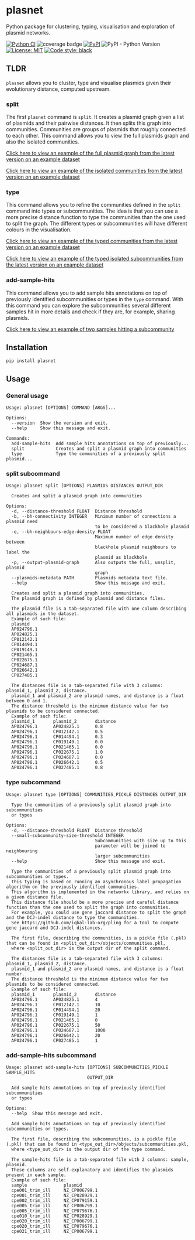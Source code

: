 # plasnet

Python package for clustering, typing, visualisation and exploration of plasmid networks.

[![Python CI](https://github.com/leoisl/plasnet/actions/workflows/ci.yaml/badge.svg)](https://github.com/leoisl/plasnet/actions/workflows/ci.yaml/badge.svg)
![coverage badge](./coverage.svg)
[![PyPI](https://img.shields.io/pypi/v/plasnet)](https://pypi.org/project/plasnet/)
![PyPI - Python Version](https://img.shields.io/pypi/pyversions/plasnet)
[![License: MIT](https://img.shields.io/badge/License-MIT-yellow.svg)](https://opensource.org/licenses/MIT)
[![Code style: black](https://img.shields.io/badge/code%20style-black-000000.svg)](https://github.com/psf/black)

## TLDR

`plasnet` allows you to cluster, type and visualise plasmids given their evolutionary distance, computed upstream.

### split

The first `plasnet` command is `split`. It creates a plasmid graph given a list of plasmids and their pairwise distances.
It then splits this graph into communities. Communities are groups of plasmids that roughly connected to each other.
This command allows you to view the full plasmids graph and also the isolated communities.

[Click here to view an example of the full plasmid graph from the latest version on an example dataset](https://leoisl.github.io/plasnet/split_out/visualisations/single_graph/single_graph.html)

[Click here to view an example of the isolated communities from the latest version on an example dataset](https://leoisl.github.io/plasnet/split_out/visualisations/communities/index.html)

### type

This command allows you to refine the communities defined in the `split` command into types or subcommunities.
The idea is that you can use a more precise distance function to type the communities than the one used to split the graph.
The different types or subcommunities will have different colours in the visualisation.

[Click here to view an example of the typed communities from the latest version on an example dataset](https://leoisl.github.io/plasnet/type_out/visualisations/communities/index.html)

[Click here to view an example of the typed isolated subcommunities from the latest version on an example dataset](https://leoisl.github.io/plasnet/type_out/visualisations/subcommunities/index.html)

### add-sample-hits

This command allows you to add sample hits annotations on top of previously identified subcommunities or types
in the `type` command. With this command you can explore the subcommunities several different samples hit in more
details and check if they are, for example, sharing plasmids.

[Click here to view an example of two samples hitting a subcommunity](https://leoisl.github.io/plasnet/sample_hits_out/visualisations/sample_graphs/graphs/community_1_subcommunity_40.html)


## Installation

```
pip install plasnet
```

## Usage

### General usage

```
Usage: plasnet [OPTIONS] COMMAND [ARGS]...

Options:
  --version  Show the version and exit.
  --help     Show this message and exit.

Commands:
  add-sample-hits  Add sample hits annotations on top of previously...
  split            Creates and split a plasmid graph into communities
  type             Type the communities of a previously split plasmid...
```

### split subcommand

```
Usage: plasnet split [OPTIONS] PLASMIDS DISTANCES OUTPUT_DIR

  Creates and split a plasmid graph into communities

Options:
  -d, --distance-threshold FLOAT  Distance threshold
  -b, --bh-connectivity INTEGER   Minimum number of connections a plasmid need
                                  to be considered a blackhole plasmid
  -e, --bh-neighbours-edge-density FLOAT
                                  Maximum number of edge density between
                                  blackhole plasmid neighbours to label the
                                  plasmid as blackhole
  -p, --output-plasmid-graph      Also outputs the full, unsplit, plasmid
                                  graph
  --plasmids-metadata PATH        Plasmids metadata text file.
  --help                          Show this message and exit.

  Creates and split a plasmid graph into communities.
  The plasmid graph is defined by plasmid and distance files.

  The plasmid file is a tab-separated file with one column describing all plasmids in the dataset.
  Example of such file:
  plasmid
  AP024796.1
  AP024825.1
  CP012142.1
  CP014494.1
  CP019149.1
  CP021465.1
  CP022675.1
  CP024687.1
  CP026642.1
  CP027485.1

  The distances file is a tab-separated file with 3 columns: plasmid_1, plasmid_2, distance.
  plasmid_1 and plasmid_2 are plasmid names, and distance is a float between 0 and 1.
  The distance threshold is the minimum distance value for two plasmids to be considered connected.
  Example of such file:
  plasmid_1       plasmid_2       distance
  AP024796.1      AP024825.1      0.8
  AP024796.1      CP012142.1      0.5
  AP024796.1      CP014494.1      0.3
  AP024796.1      CP019149.1      0.0
  AP024796.1      CP021465.1      0.0
  AP024796.1      CP022675.1      1.0
  AP024796.1      CP024687.1      0.0
  AP024796.1      CP026642.1      0.5
  AP024796.1      CP027485.1      0.8
```

### type subcommand

```
Usage: plasnet type [OPTIONS] COMMUNITIES_PICKLE DISTANCES OUTPUT_DIR

  Type the communities of a previously split plasmid graph into subcommunities
  or types

Options:
  -d, --distance-threshold FLOAT  Distance threshold
  --small-subcommunity-size-threshold INTEGER
                                  Subcommunities with size up to this
                                  parameter will be joined to neighbouring
                                  larger subcommunities
  --help                          Show this message and exit.

  Type the communities of a previously split plasmid graph into subcommunities or types.
  This typing is based on running an asynchronous label propagation algorithm on the previously identified communities.
  This algorithm is implemented in the networkx library, and relies on a given distance file.
  This distance file should be a more precise and careful distance function than the one used to split the graph into communities.
  For example, you could use gene jaccard distance to split the graph and the DCJ-indel distance to type the communities.
  See https://github.com/iqbal-lab-org/pling for a tool to compute gene jaccard and DCJ-indel distances. 

  The first file, describing the communities, is a pickle file (.pkl) that can be found in <split_out_dir>/objects/communities.pkl,
  where <split_out_dir> is the output dir of the split command.

  The distances file is a tab-separated file with 3 columns: plasmid_1, plasmid_2, distance.
  plasmid_1 and plasmid_2 are plasmid names, and distance is a float number.
  The distance threshold is the minimum distance value for two plasmids to be considered connected.
  Example of such file:
  plasmid_1       plasmid_2       distance
  AP024796.1      AP024825.1      4
  AP024796.1      CP012142.1      10
  AP024796.1      CP014494.1      20
  AP024796.1      CP019149.1      1
  AP024796.1      CP021465.1      0
  AP024796.1      CP022675.1      50
  AP024796.1      CP024687.1      1000
  AP024796.1      CP026642.1      20
  AP024796.1      CP027485.1      1
```

### add-sample-hits subcommand

```
Usage: plasnet add-sample-hits [OPTIONS] SUBCOMMUNITIES_PICKLE SAMPLE_HITS
                               OUTPUT_DIR

  Add sample hits annotations on top of previously identified subcommunities
  or types

Options:
  --help  Show this message and exit.

  Add sample hits annotations on top of previously identified subcommunities or types.

  The first file, describing the subcommunities, is a pickle file (.pkl) that can be found in <type_out_dir>/objects/subcommunities.pkl,
  where <type_out_dir> is the output dir of the type command.

  The sample-hits file is a tab-separated file with 2 columns: sample, plasmid.
  These columns are self-explanatory and identifies the plasmids present in each sample.
  Example of such file:
  sample              plasmid
  cpe001_trim_ill     NZ_CP006799.1
  cpe001_trim_ill     NZ_CP028929.1
  cpe002_trim_ill     NZ_CP079159.1
  cpe005_trim_ill     NZ_CP006799.1
  cpe005_trim_ill     NZ_CP079676.1
  cpe010_trim_ill     NZ_CP028929.1
  cpe020_trim_ill     NZ_CP006799.1
  cpe020_trim_ill     NZ_CP079676.1
  cpe021_trim_ill     NZ_CP006799.1
```